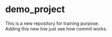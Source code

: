 # demo_project
This is a new repository for training purpose. 
<br>
Adding this new line just see how commit works.
